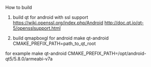 How to build

1) build qt for android with ssl support
https://wiki.openssl.org/index.php/Android
http://doc.qt.io/qt-5/opensslsupport.html

2) build qmapboxgl for android
make qt-android  CMAKE_PREFIX_PATH=path_to_qt_root

for example
make  qt-android CMAKE_PREFIX_PATH=/opt/android-qt5/5.8.0/armeabi-v7a 
